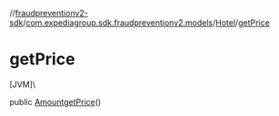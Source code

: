 //[fraudpreventionv2-sdk](../../../index.md)/[com.expediagroup.sdk.fraudpreventionv2.models](../index.md)/[Hotel](index.md)/[getPrice](get-price.md)

# getPrice

[JVM]\

public [Amount](../-amount/index.md)[getPrice](get-price.md)()

